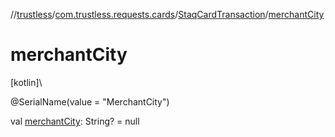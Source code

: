 //[trustless](../../../index.md)/[com.trustless.requests.cards](../index.md)/[StaqCardTransaction](index.md)/[merchantCity](merchant-city.md)

# merchantCity

[kotlin]\

@SerialName(value = &quot;MerchantCity&quot;)

val [merchantCity](merchant-city.md): String? = null
